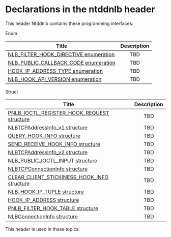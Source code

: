 # Declarations in the ntddnlb header
This header Ntddnlb contains these programming interfaces:

Enum

| Title        | Description    |
| ------------- |:-------------:|
| [NLB_FILTER_HOOK_DIRECTIVE enumeration](ne-ntddnlb-nlb-filter-hook-directive.md) | TBD |
| [NLB_PUBLIC_CALLBACK_CODE enumeration](ne-ntddnlb-nlb-public-callback-code.md) | TBD |
| [HOOK_IP_ADDRESS_TYPE enumeration](ne-ntddnlb-hook-ip-address-type.md) | TBD |
| [NLB_HOOK_API_VERSION enumeration](ne-ntddnlb-nlb-hook-api-version.md) | TBD |
Struct

| Title        | Description    |
| ------------- |:-------------:|
| [PNLB_IOCTL_REGISTER_HOOK_REQUEST structure](ns-ntddnlb-pnlb-ioctl-register-hook-request.md) | TBD |
| [NLBTCPAddressInfo_v1 structure](ns-ntddnlb-nlbtcpaddressinfo-v1.md) | TBD |
| [QUERY_HOOK_INFO structure](ns-ntddnlb--query-hook-info.md) | TBD |
| [SEND_RECEIVE_HOOK_INFO structure](ns-ntddnlb--send-receive-hook-info.md) | TBD |
| [NLBTCPAddressInfo_v2 structure](ns-ntddnlb-nlbtcpaddressinfo-v2.md) | TBD |
| [NLB_PUBLIC_IOCTL_INPUT structure](ns-ntddnlb--nlb-public-ioctl-input.md) | TBD |
| [NLBTCPConnectionInfo structure](ns-ntddnlb-nlbtcpconnectioninfo.md) | TBD |
| [CLEAR_CLIENT_STICKINESS_HOOK_INFO structure](ns-ntddnlb--clear-client-stickiness-hook-info.md) | TBD |
| [NLB_HOOK_IP_TUPLE structure](ns-ntddnlb--nlb-hook-ip-tuple.md) | TBD |
| [HOOK_IP_ADDRESS structure](ns-ntddnlb--hook-ip-address.md) | TBD |
| [PNLB_FILTER_HOOK_TABLE structure](ns-ntddnlb-pnlb-filter-hook-table.md) | TBD |
| [NLBConnectionInfo structure](ns-ntddnlb-nlbconnectioninfo.md) | TBD |

This header is used in these topics:

